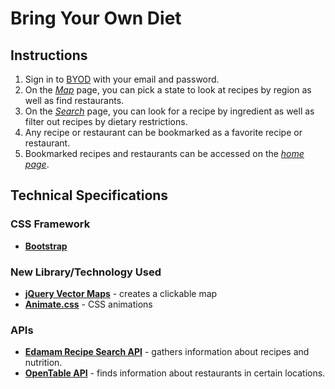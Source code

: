 # Bring Your Own Diet

## Instructions

1. Sign in to [BYOD](https://homr0.github.io/BYOD/) with your email and password.
2. On the *[Map](https://homr0.github.io/BYOD/map.html)* page, you can pick a state to look at recipes by region as well as find restaurants.
3. On the *[Search](https://homr0.github.io/BYOD/search.html)* page, you can look for a recipe by ingredient as well as filter out recipes by dietary restrictions.
4. Any recipe or restaurant can be bookmarked as a favorite recipe or restaurant.
5. Bookmarked recipes and restaurants can be accessed on the *[home page](https://homr0.github.io/BYOD/)*.

## Technical Specifications

### CSS Framework

- **[Bootstrap](http://getbootstrap.com/)**

### New Library/Technology Used

- **[jQuery Vector Maps](https://www.10bestdesign.com/jqvmap/)** - creates a clickable map
- **[Animate.css](https://daneden.github.io/animate.css/)** - CSS animations

### APIs

- **[Edamam Recipe Search API](https://developer.edamam.com/edamam-recipe-api)** - gathers information about recipes and nutrition.
- **[OpenTable API](https://opentable.herokuapp.com/)** - finds information about restaurants in certain locations.
